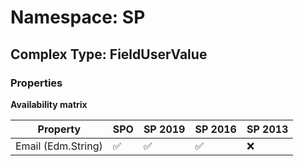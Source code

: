 # Namespace: SP

## Complex Type: FieldUserValue

### Properties

**Availability matrix**

Property | SPO | SP 2019 | SP 2016 | SP 2013
----------|-----|---------|---------|--------
Email (Edm.String) | ✅ | ✅ | ✅ | ❌
